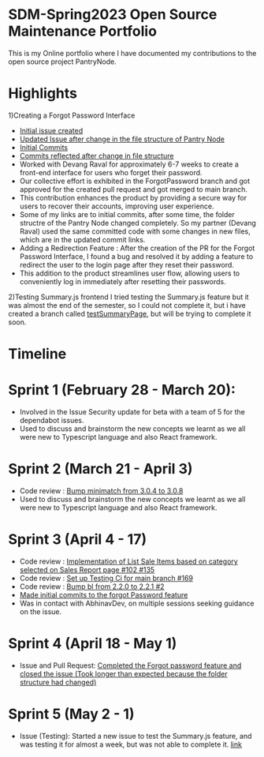 # SDM-Spring2023 Open Source Maintenance Portfolio
This is my Online portfolio where I have documented my contributions to the open source project PantryNode.

# Highlights
 1)Creating a Forgot Password Interface
- [Initial issue created](https://github.com/ChicoState/PantryNode/issues/136)
- [Updated Issue after change in the file structure of Pantry Node](https://github.com/ChicoState/PantryNode/pull/197)
- [Initial Commits](https://github.com/ChicoState/PantryNode/blob/ForgotPassword/PantryNodeReact/src/pages/new_password.tsx)
- [Commits reflected after change in file structure](https://github.com/ChicoState/PantryNode/commit/e3258c285d12392c35856f52260ba5d72cfd1bfc)
- Worked with Devang Raval for approximately 6-7 weeks to create a front-end interface for users who forget their password. 
- Our collective effort is exhibited in the ForgotPassword branch and got approved for the created pull request and got merged to main branch.
- This contribution enhances the product by providing a secure way for users to recover their accounts, improving user experience.
- Some of my links are to initial commits, after some time, the folder structre of the Pantry Node changed completely. So my partner (Devang Raval) used the same committed code with some changes in new files, which are in the updated commit links.
- Adding a Redirection Feature :  After the creation of the PR for the Forgot Password Interface, I found a bug and resolved it by adding a feature to redirect the user to the login page after they reset  their password.
- This addition to the product streamlines user flow, allowing users to conveniently log in immediately after resetting their passwords.

 2)Testing Summary.js frontend
 I tried testing the Summary.js feature but it was almost the end of the semester, so I could not complete it, but i have created a branch called [testSummaryPage](https://github.com/ChicoState/PantryNode/tree/testSummaryPage/frontend/src/__tests__), but will be trying to complete it soon.

# Timeline

# Sprint 1 (February 28 - March 20):
  - Involved in the Issue Security update for beta with a team of 5 for the dependabot issues.
  - Used to discuss and brainstorm the new concepts we learnt as we all were new to Typescript language and also React framework.

# Sprint 2 (March 21 - April 3)
  - Code review : [Bump minimatch from 3.0.4 to 3.0.8](https://github.com/ChicoState/PantryNode/pull/86)
  - Used to discuss and brainstorm the new concepts we learnt as we all were new to Typescript language and also React framework.

# Sprint 3 (April 4 - 17)
  - Code review : [Implementation of List Sale Items based on category selected on Sales Report page #102 #135](https://github.com/ChicoState/PantryNode/pull/135)
  - Code review : [Set up Testing Ci for main branch #169](https://github.com/ChicoState/PantryNode/pull/169)
  - Code review : [Bump bl from 2.2.0 to 2.2.1 #2](https://github.com/ChicoState/PantryNode/pull/2)
  - [Made initial commits to the forgot Password feature](https://github.com/ChicoState/PantryNode/issues/136)
  - Was in contact with AbhinavDev, on multiple sessions seeking guidance on the issue.

# Sprint 4 (April 18 - May 1)
  - Issue and Pull Request: [Completed the Forgot password feature and closed the issue (Took longer than expected because the folder structure had changed)](https://github.com/ChicoState/PantryNode/commit/e3258c285d12392c35856f52260ba5d72cfd1bfc)

# Sprint 5 (May 2 - 1)
  - Issue (Testing): Started a new issue to test the Summary.js feature, and was testing it for almost a week, but was not able to complete it. [link](https://github.com/ChicoState/PantryNode/commit/5209a5f308f3a1bbb572e3fb2f7d97387ce6f833)
